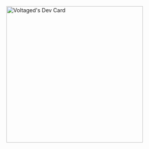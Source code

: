 <a href="https://app.daily.dev/voltaged"><img src="https://api.daily.dev/devcards/v2/Pe2t85QLWJkhYNotjt9rA.png?type=default&r=ycr" width="356" alt="Voltaged's Dev Card"/></a>
